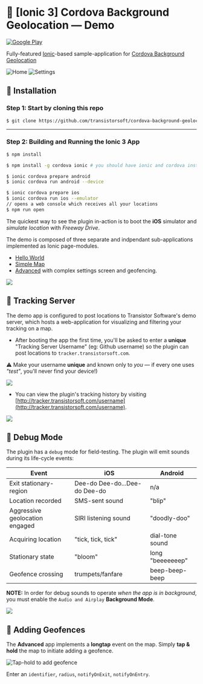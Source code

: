 # :large_blue_diamond: [Ionic 3] Cordova Background Geolocation &mdash; Demo

[![Google Play](https://dl.dropboxusercontent.com/s/80rf906x0fheb26/google-play-icon.png?dl=1)](https://play.google.com/store/apps/details?id=com.transistorsoft.backgroundgeolocation.ionic2)

Fully-featured [Ionic](http://ionicframework.com/)-based sample-application for [Cordova Background Geolocation](http://shop.transistorsoft.com/pages/cordova-background-geolocation-premium)

![Home](https://dl.dropboxusercontent.com/s/byaayezphkwn36h/home-framed-350.png?dl=1)
![Settings](https://dl.dropboxusercontent.com/s/8lvnpp0gowitagq/settings-framed-350.png?dl=1)

## :large_blue_diamond: Installation

### Step 1: Start by cloning this repo

```bash
$ git clone https://github.com/transistorsoft/cordova-background-geolocation-SampleApp.git
```

----------------------------------------------------------------------------

### Step 2:  Building and Running the Ionic 3 App

```bash
$ npm install

$ npm install -g cordova ionic # you should have ionic and cordova installed

$ ionic cordova prepare android
$ ionic cordova run android --device

$ ionic cordova prepare ios
$ ionic cordova run ios --emulator
// opens a web console which receives all your locations
$ npm run open  
```

The quickest way to see the plugin in-action is to boot the **iOS** simulator and *simulate location* with *Freeway Drive*.

The demo is composed of three separate and indpendant sub-applications implemented as Ionic page-modules.

- [Hello World](./src/pages/hello-world/hello-world.ts)
- [Simple Map](./src/pages/simple-map/simple-map.ts)
- [Advanced](./src/pages/advanced) with complex settings screen and geofencing.

![](https://dl.dropboxusercontent.com/s/w87uylrgij9kd7r/ionic-demo-home.png?dl=1)

## :large_blue_diamond: Tracking Server

The demo app is configured to post locations to Transistor Software's demo server, which hosts a web-application for visualizing and filtering your tracking on a map.

- After booting the app the first time, you'll be asked to enter a **unique** "Tracking Server Username" (eg: Github username) so the plugin can post locations to `tracker.transistorsoft.com`.  

:warning: Make your username **unique** and known only to *you* &mdash; if every one uses *"test"*, you'll never find your device!)

![](https://dl.dropboxusercontent.com/s/yhb311q5shxri36/ionic-demo-username.png?dl=1)

- You can view the plugin's tracking history by visiting [http://tracker.transistorsoft.com/username](http://tracker.transistorsoft.com/username).

![](https://dl.dropboxusercontent.com/s/1a4far51w70rjvj/Screenshot%202017-08-16%2011.34.43.png?dl=1)

## :large_blue_diamond: Debug Mode

The plugin has a `debug` mode for field-testing.  The plugin will emit sounds during its life-cycle events:

| Event | iOS | Android |
|-------|-----|---------|
| Exit stationary-region | Dee-do Dee-do...Dee-do Dee-do | n/a |
| Location recorded | SMS-sent sound | "blip" |
| Aggressive geolocation engaged | SIRI listening sound | "doodly-doo" |
| Acquiring location | "tick, tick, tick" | dial-tone sound |
| Stationary state | "bloom" | long "beeeeeeep" |
| Geofence crossing | trumpets/fanfare | beep-beep-beep |

**NOTE:**  In order for debug sounds to operate *when the app is in background*, you must enable the `Audio and Airplay` **Background Mode**.

![](https://dl.dropboxusercontent.com/s/fl7exx3g8whot9f/enable-background-audio.png?dl=1)

## :large_blue_diamond: Adding Geofences

The **Advanced** app implements a **longtap** event on the map.  Simply **tap & hold** the map to initiate adding a geofence.

![Tap-hold to add geofence](https://dl.dropboxusercontent.com/s/vpyc1fr66q4sixy/screenshot-add-geofence.png?dl=1)

Enter an `identifier`, `radius`, `notifyOnExit`, `notifyOnEntry`.


